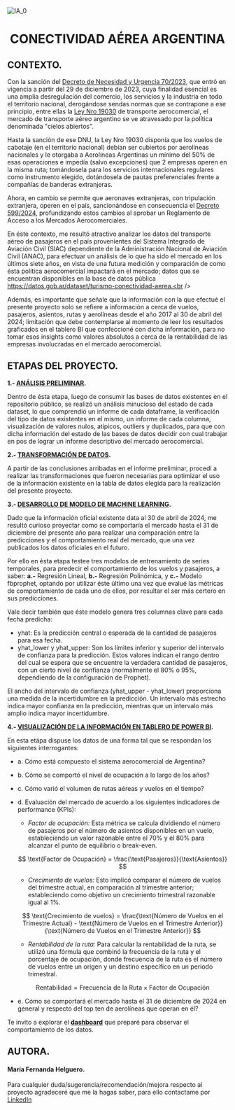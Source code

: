 ![IA_0](https://github.com/maferhel/CONECTIVIDAD-AEREA-ARGENTINA/blob/main/IMAGENES/IA_0.jpg)

<h1 align="center">CONECTIVIDAD AÉREA ARGENTINA</h1>

## CONTEXTO.<br />

Con la sanción del [Decreto de Necesidad y Urgencia 70/2023](https://www.argentina.gob.ar/normativa/nacional/decreto-70-2023-395521/texto), que entró en vigencia a partir del 29 de diciembre de 2023, cuya finalidad esencial es una amplia desregulación del comercio, los servicios y la industria en todo el territorio nacional, derogándose sendas normas que se contrapone a ese principio, entre ellas la [Ley Nro 19030](https://servicios.infoleg.gob.ar/infolegInternet/anexos/130000-134999/130065/texact.htm) de transporte aerocomercial, el mercado de transporte aéreo argentino se ve atravesado por la política denominada "cielos abiertos".<br />

Hasta la sanción de ese DNU, la Ley Nro 19030 disponía que los vuelos de cabotaje (en el territorio nacional) debían ser cubiertos por aerolíneas nacionales y le otorgaba a Aerolíneas Argentinas un mínimo del 50% de esas operaciones e impedía (salvo excepciones) que 2 empresas operen en la misma ruta; tomándosela para los servicios internacionales regulares como instrumento elegido, dotándosela de pautas preferenciales frente a compañías de banderas extranjeras.<br />

Ahora, en cambio se permite que aeronaves extranjeras, con tripulación extranjera, operen en el país, sancionándose en consecuencia el [Decreto 599/2024](https://www.boletinoficial.gob.ar/detalleAviso/primera/310257/20240710), profundizando estos cambios al aprobar un Reglamento de Acceso a los Mercados Aerocomerciales.<br />

En éste contexto, me resultó atractivo analizar los datos del transporte aéreo de pasajeros en el país provenientes del Sistema Integrado de Aviación Civil (SIAC) dependiente de la Administración Nacional de Aviación Civil (ANAC), para efectuar un análisis de lo que ha sido el mercado en los últimos siete años, en vista de una futura medición y comparación de como ésta política aerocomercial impactará en el mercado; datos que se encuentran disponibles en la base de datos pública https://datos.gob.ar/dataset/turismo-conectividad-aerea.<br />

Además, es importante que señale que la información con la que efectué el presente proyecto solo se refiere a información a cerca de vuelos, pasajeros, asientos, rutas y aerolíneas desde el año 2017 al 30 de abril del 2024; limitación que debe contemplarse al momento de leer los resultados graficados en el tablero BI que confeccioné con dicha información, para no tomar esos insights como valores absolutos a cerca de la rentabilidad de las empresas involucradas en el mercado aerocomercial.<br />

## ETAPAS DEL PROYECTO.<br />

**1.- [ANÁLISIS PRELIMINAR](https://github.com/maferhel/CONECTIVIDAD-AEREA-ARGENTINA/blob/main/1.-%20INFORME%20PRELIMINAR.ipynb).**<br />
  
Dentro de ésta etapa, luego de consumir las bases de datos existentes en el repositorio público, se realizó un análisis minucioso del estado de cada dataset, lo que comprendió un informe de cada dataframe, la verificación del tipo de datos existentes en el mismo, un informe de cada columna, visualización de valores nulos, atípicos, outliers y duplicados, para que con dicha información del estado de las bases de datos decidir con cual trabajar en pos de lograr un informe descriptivo del mercado aerocomercial.<br />
  
  
**2.- [TRANSFORMACIÓN DE DATOS](https://github.com/maferhel/CONECTIVIDAD-AEREA-ARGENTINA/blob/main/2.-%20TRANSFORMACI%C3%93N%20DE%20DATOS.ipynb).**<br />
  
A partir de las conclusiones arribadas en el informe preliminar, procedí a realizar las transformaciones que fueron necesarias para optimizar el uso de la información existente en la tabla de datos elegida para la realización del presente proyecto.<br />
  
**3.- [DESARROLLO DE MODELO DE MACHINE LEARNING](https://github.com/maferhel/CONECTIVIDAD-AEREA-ARGENTINA/blob/main/3.-%20MLOPS%20PREDICCIONES.ipynb).**<br />
  
Dado que la información oficial existente data al 30 de abril de 2024, me resultó curioso proyectar como se comportaría el mercado hasta el 31 de diciembre del presente año para realizar una comparación entre la predicciones y el comportamiento real del mercado, que una vez publicados los datos oficiales en el futuro.<br />
  
Por ello en ésta etapa testee tres modelos de entrenamiento de series temporales, para predecir el comportamiento de los vuelos y pasajeros, a saber: **a.-** Regresión Lineal, **b.-** Regresión Polinómica, y **c.-** Modelo fbprophet, optando por utilizar éste último una vez que evalué las métricas de comportamiento de cada uno de ellos, por resultar el ser más certero en sus predicciones.<br />
  
Vale decir también que éste modelo genera tres columnas clave para cada fecha predicha:<br />
  
- yhat: Es la predicción central o esperada de la cantidad de pasajeros para esa fecha.<br />
- yhat_lower y yhat_upper: Son los límites inferior y superior del intervalo de confianza para la predicción. Estos valores indican el rango dentro del cual se espera que se encuentre la verdadera cantidad de pasajeros, con un cierto nivel de confianza (normalmente el 80% o 95%, dependiendo de la configuración de Prophet).<br />
  
El ancho del intervalo de confianza (yhat_upper - yhat_lower) proporciona una medida de la incertidumbre en la predicción. Un intervalo más estrecho indica mayor confianza en la predicción, mientras que un intervalo más amplio indica mayor incertidumbre.<br />
  
**4.- [VISUALIZACIÓN DE LA INFORMACIÓN EN TABLERO DE POWER BI](https://app.powerbi.com/view?r=eyJrIjoiNDUxNTMwNGYtMTM1Mi00MTRmLWIyYzctYTY4Y2E0MjZkYTgxIiwidCI6ImFlMGI3Mzk4LWFkMmEtNGQ2Ni1iNjQ1LWY4NjlkNTEwYmU2NSIsImMiOjR9&pageName=c4ce6aaea16d40ac6c2a).**<br />
  
En esta etápa dispuse los datos de una forma tal que se respondan los siguientes interrogantes:<br />

- a. Cómo está compuesto el sistema aerocomercial de Argentina?<br />
      
- b. Cómo se comportó el nivel de ocupación a lo largo de los años?
      
- c. Cómo varió el volumen de rutas aéreas y vuelos en el tiempo?
      
- d. Evaluación del mercado de acuerdo a los siguientes indicadores de performance (KPIs):
      
    - *Factor de ocupación:* Esta métrica se calcula dividiendo el número de pasajeros por el número de asientos disponibles en un vuelo, estableciendo un valor razonable entre el 70% y el 80% para alcanzar el punto de equilibrio o break-even.  
        
    $$
    \text{Factor de Ocupación} = \frac{\text{Pasajeros}}{\text{Asientos}}
    $$


    - *Crecimiento de vuelos:* Esto implicó comparar el número de vuelos del trimestre actual, en comparación al trimestre anterior; estableciendo como objetivo un crecimiento trimestral razonable igual al 1%. 


    $$
    \text{Crecimiento de vuelos} = \frac{\text{Número de Vuelos en el Trimestre Actual} - \text{Número de Vuelos en el Trimestre Anterior}}{\text{Número de Vuelos en el Trimestre Anterior}}
    $$


    - *Rentabilidad de la ruta:* Para calcular la rentabilidad de la ruta, se utilizó una fórmula que combinó la frecuencia de la ruta y el porcentaje de ocupación, donde frecuencia de la ruta es el número de vuelos entre un origen y un destino específico en un periodo trimestral.  


    $$
    \text{Rentabilidad} = \text{Frecuencia de la Ruta} \times \text{Factor de Ocupación}
    $$

- e. Cómo se comportará el mercado hasta el 31 de diciembre de 2024 en general y respecto del top ten de aerolíneas que operan en él?

Te invito a explorar el **[dashboard](https://app.powerbi.com/view?r=eyJrIjoiNDUxNTMwNGYtMTM1Mi00MTRmLWIyYzctYTY4Y2E0MjZkYTgxIiwidCI6ImFlMGI3Mzk4LWFkMmEtNGQ2Ni1iNjQ1LWY4NjlkNTEwYmU2NSIsImMiOjR9&pageName=c4ce6aaea16d40ac6c2a)** que preparé para observar el comportamiento de los datos.<br />



## AUTORA.<br />
#### María Fernanda Helguero. <br />
Para cualquier duda/sugerencia/recomendación/mejora respecto al proyecto agradeceré que me la hagas saber, para ello contactame por [LinkedIn](https://www.linkedin.com/in/maria-fernanda-helguero-284087181/)<br />
